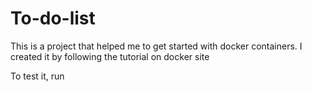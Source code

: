 # To-do-list

This is a project that helped me to get started with docker containers. I created it by following the tutorial on docker site

To test it, run
